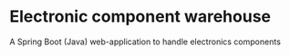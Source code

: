 # Electronic component warehouse
A Spring Boot (Java) web-application to handle electronics components
